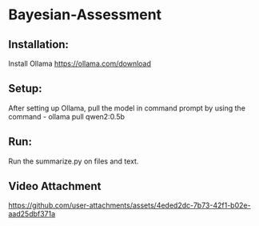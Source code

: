 # Bayesian-Assessment
## Installation: 
Install Ollama https://ollama.com/download
## Setup:
After setting up Ollama, pull the model in command prompt by using the command - ollama pull qwen2:0.5b
## Run:
Run the summarize.py on files and text.
## Video Attachment
https://github.com/user-attachments/assets/4eded2dc-7b73-42f1-b02e-aad25dbf371a

